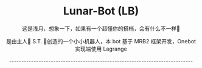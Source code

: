 <h1 align="center">Lunar-Bot (LB)</h1>
<p align="center">这是浅月，想象一下，如果有一个超懂你的搭档，会有什么不一样🤔</p>
<p align="center">是由主人🎉 S.T.  🎉创造的一个小小机器人，本 bot 基于 MRB2 框架开发，Onebot 实现端使用 Lagrange</p>
<p align="center">---------------------------------------------------------------------------</p>
<p align="center>© 2024 银国时代工作室 (SL Studio). 保留所有权利</p>
